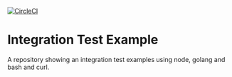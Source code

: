 [![CircleCI](https://circleci.com/gh/packtci/integration-test-example.svg?style=svg)](https://circleci.com/gh/packtci/integration-test-example)

# Integration Test Example

A repository showing an integration test examples using node, golang and bash and curl.
